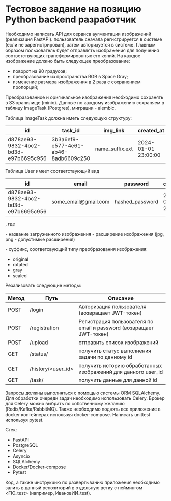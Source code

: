 # Тестовое задание на позицию Python backend разработчик

Необходимо написать API для сервиса аугментации изображений (реализация FastAPI). пользователь сначала регистрируется в системе (если не зарегистрирован), затем авторизуется в системе. Главным образом пользователь будет отправлять изображения для получения
соответствующих трансформировнных его копий. На каждое изображение должно быть следующее преобразование:

- поворот на 90 градусов;
- преобразование из пространства RGB в Space Gray;
- изменение размера изображения в 2 раза с сохранением пропорций;

Преобразованное и оригинальное изображения необходимо сохранять в S3 хранилище (minio).
Данные по каждому изображению сохраняем в таблицу ImageTask (Postgres), миграции - alembic.

Таблица ImageTask должна иметь следующую структуру:

| id                                   | task_id                              | img_link        | created_at          |
| ------------------------------------ | ------------------------------------ | --------------- | ------------------- |
| d878ae93-9832-4bc2-bd3d-e97b6695c956 | 3b3a6ef9-e577-4e61-ab46-8adb6609c250 | name_suffix.ext | 2024-01-01 23:00:00 |

Таблица User имеет соответствующий вид

| id                                   | email                | password        | created_at          | first_name | last_name |
| ------------------------------------ | -------------------- | --------------- | ------------------- | ---------- | --------- |
| d878ae93-9832-4bc2-bd3d-e97b6695c956 | some_email@gmail.com | hashed_password | 2024-01-01 23:00:00 | Mr         | Smith     |

, где

<name> - название загруженного изображения
<ext> - расширение изображения (jpg, png - допустимые расширения)

<suffix> - суффикс, соответсвующий типу преобразования изображения:

- original
- rotated
- gray
- scaled

Резализовать следующие методы:

| Метод | Путь               | Описание                                                            |
| ----- | ------------------ | ------------------------------------------------------------------- |
| POST  | /login             | Авторизация пользователя (возвращает JWT-токен)                     |
| POST  | /registration      | Регистрация пользователя по email и password (возвращает JWT-токен) |
| POST  | /upload            | отправить список изображений                                        |
| GET   | /status/<id>       | получить статус выполнения задачи по данному id                     |
| GET   | /history/<user_id> | получить историю обработанных изображений для данного user_id       |
| GET   | /task/<id>         | получить данные для данной id                                       |

Запросы должны выполняться с помощью системы ORM SQLAlchemy.
Для обработки очереди задач необходимо использовать Celery.
Брокер для Celery можно выбрать по собственному желанию (Redis/Kafka/RabbitMQ).
Также необходимо поднять все приложение в docker контейнерах используя docker-compose.
Написать unittest используя pytest.

Стек:

- FastAPI
- PostgreSQL
- Celery
- Asyncio
- SQLAlchemy
- Docker/Docker-compose
- Pytest

Код, а также инструкцию по развертыванию приложения необходимо залить в данный репозиторий в отдельную ветку с неймингом <FIO_test> (например, ИвановИИ_test).
